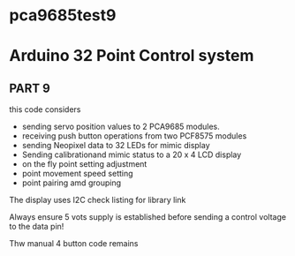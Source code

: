 # pca9685test9

# Arduino 32 Point Control system
## PART 9  
this code considers

* sending servo position values to 2 PCA9685 modules.
* receiving push button operations from two PCF8575 modules
* sending Neopixel data to 32 LEDs for mimic display
* Sending calibrationand mimic status to a 20 x 4 LCD display 
* on the fly point setting adjustment
* point movement speed setting
* point pairing amd grouping


The display uses I2C check listing for library link

Always ensure 5 vots supply is established before sending a control voltage to the data pin!

Thw manual 4 button code remains


